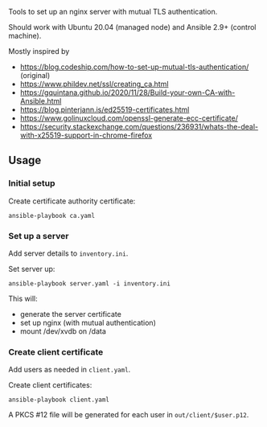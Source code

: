 Tools to set up an nginx server with mutual TLS authentication.

Should work with Ubuntu 20.04 (managed node) and Ansible 2.9+ (control machine).

Mostly inspired by

* https://blog.codeship.com/how-to-set-up-mutual-tls-authentication/ (original)
* https://www.phildev.net/ssl/creating_ca.html
* https://gquintana.github.io/2020/11/28/Build-your-own-CA-with-Ansible.html
* https://blog.pinterjann.is/ed25519-certificates.html
* https://www.golinuxcloud.com/openssl-generate-ecc-certificate/
* https://security.stackexchange.com/questions/236931/whats-the-deal-with-x25519-support-in-chrome-firefox
 

## Usage

### Initial setup

Create certificate authority certificate:

    ansible-playbook ca.yaml

### Set up a server

Add server details to `inventory.ini`.

Set server up:

    ansible-playbook server.yaml -i inventory.ini

This will:

* generate the server certificate
* set up nginx (with mutual authentication)
* mount /dev/xvdb on /data

### Create client certificate

Add users as needed in `client.yaml`.

Create client certificates:

    ansible-playbook client.yaml

A PKCS #12 file will be generated for each user in `out/client/$user.p12`.

